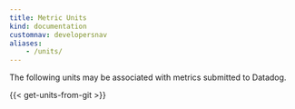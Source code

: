 ```yaml
---
title: Metric Units
kind: documentation
customnav: developersnav
aliases:
    - /units/
---
```


The following units may be associated with metrics submitted to Datadog.

{{< get-units-from-git >}}
